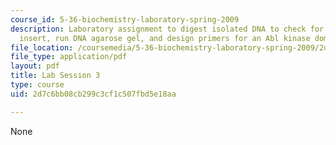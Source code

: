 ```yaml
---
course_id: 5-36-biochemistry-laboratory-spring-2009
description: Laboratory assignment to digest isolated DNA to check for the wt Abl
  insert, run DNA agarose gel, and design primers for an Abl kinase domain mutant.
file_location: /coursemedia/5-36-biochemistry-laboratory-spring-2009/2d7c6bb08cb299c3cf1c507fbd5e18aa_ses3.pdf
file_type: application/pdf
layout: pdf
title: Lab Session 3
type: course
uid: 2d7c6bb08cb299c3cf1c507fbd5e18aa

---
```

None